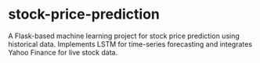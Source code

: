 # stock-price-prediction
A Flask-based machine learning project for stock price prediction using historical data.  Implements LSTM for time-series forecasting and integrates Yahoo Finance for live stock data.

